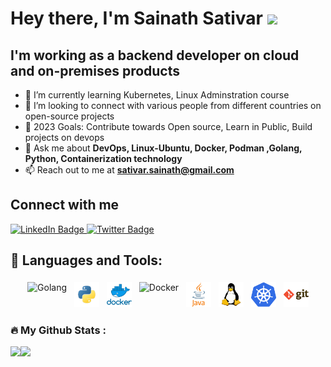 <h1>
  Hey there, I'm Sainath Sativar
  <img src="https://media.giphy.com/media/hvRJCLFzcasrR4ia7z/giphy.gif" width="30px"/>
</h1>


## I'm working as a backend developer on cloud and on-premises products

- 🌱 I’m currently learning Kubernetes, Linux Adminstration course
- 👯 I’m looking to connect with various people from different countries on open-source projects
- 🥅 2023 Goals: Contribute towards Open source, Learn in Public, Build projects on devops 
- 💬 Ask me about **DevOps, Linux-Ubuntu, Docker, Podman ,Golang, Python, Containerization technology**
- 📫 Reach out to me at **sativar.sainath@gmail.com**

## Connect with me
<div id="badges">
  <a href="https://www.linkedin.com/in/sainath-sativar-75b162141/">
    <img src="https://img.shields.io/badge/LinkedIn-blue?style=for-the-badge&logo=linkedin&logoColor=white" alt="LinkedIn Badge"/>
  </a>
  <a href="https://twitter.com/Sainath_102">
    <img src="https://img.shields.io/badge/Twitter-blue?style=for-the-badge&logo=twitter&logoColor=white" alt="Twitter Badge"/>
  </a>
</div>

## 🧰 Languages and Tools:
<p align="center">
<img src="https://go.dev/blog/go-brand/Go-Logo/SVG/Go-Logo_Aqua.svg" alt="Golang" height="40" style="vertical-align:top; margin:4px">
<img src="https://raw.githubusercontent.com/github/explore/80688e429a7d4ef2fca1e82350fe8e3517d3494d/topics/python/python.png" alt="Python" height="40" style="vertical-align:top; margin:4px">
<img src="https://raw.githubusercontent.com/github/explore/80688e429a7d4ef2fca1e82350fe8e3517d3494d/topics/docker/docker.png" alt="Docker" height="40" style="vertical-align:top; margin:4px">
<img src="https://raw.githubusercontent.com/containers/common/main/logos/podman-logo-full-vert.png" alt="Docker" height="40" style="vertical-align:top; margin:4px">
<img src="https://raw.githubusercontent.com/github/explore/5b3600551e122a3277c2c5368af2ad5725ffa9a1/topics/java/java.png" alt="Java" height="40" style="vertical-align:top; margin:4px"> 
<img src="https://raw.githubusercontent.com/github/explore/80688e429a7d4ef2fca1e82350fe8e3517d3494d/topics/linux/linux.png" alt="Linux" height="40" style="vertical-align:top; margin:4px">
<img src="https://raw.githubusercontent.com/github/explore/01ea2a586e5da744792d0ccfce2f68b861f29301/topics/kubernetes/kubernetes.png" alt="Kubernetes" height="40" style="vertical-align:top; margin:4px">  
<img src="https://raw.githubusercontent.com/github/explore/80688e429a7d4ef2fca1e82350fe8e3517d3494d/topics/git/git.png" alt="Git" height="40" style="vertical-align:top; margin:4px">  

  

### :fire: My Github Stats :


<!--
![GitHub stats](https://readme-stats-cfgj2cxdy.vercel.app/api?username=CharalambosIoannou&count_private=true&show_icons=true&theme=tokyonight)
![Top Langs](https://readme-stats-cfgj2cxdy.vercel.app/api/top-langs/?username=CharalambosIoannou&hide=php&theme=tokyonight)
-->
<div>
<a href="https://github-readme-stats.vercel.app/api?username=Sativarsainath-26=tokyonight">
  <img  align="left" src="https://github-readme-stats.vercel.app/api?username=Sativarsainath-26&count_private=true&show_icons=true&theme=tokyonight" />
</a>
<a href="https://github-readme-stats.vercel.app/api/top-langs/?username=Sativarsainath-26&hide=php&theme=tokyonight">
  <img align="left" src="https://github-readme-stats.vercel.app/api/top-langs/?username=Sativarsainath-26&hide=php&theme=tokyonight" />
</a>
</div>





